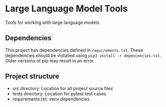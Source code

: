# Large Language Model Tools
Tools for working with large language models.


## Dependencies
This project has dependencies defined in `requirements.txt`. These dependencies should be installed using `pip3 install -r depencencies.txt`. Older versions of pip may result in an error.

## Project structure
- src directory: Location for all project source files
- tests directory: Location for pytest test cases
- requirements.txt: venv dependencies

